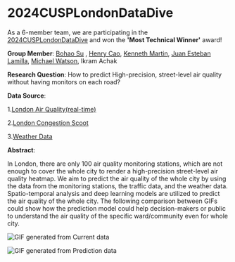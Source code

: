 # 2024CUSPLondonDataDive

As a 6-member team, we are participating in the [2024CUSPLondonDataDive](https://github.com/cusp-london/data-dive-2024) and won the **'Most Technical Winner'** award!

**Group Member**: [Bohao Su](https://www.linkedin.com/in/bohaosucc/) , [Henry Cao](https://www.linkedin.com/in/henry-cao-536609b6/), [Kenneth Martin](https://www.linkedin.com/in/kennethamartinqmul/), [Juan Esteban Lamilla](https://www.linkedin.com/in/juanlamilla/), [Michael Watson](https://github.com/SunRunAI), Ikram Achak
 
**Research Question**: How to predict High-precision, street-level air quality without having monitors on each road?

**Data Source**:

1.[London Air Quality(real-time)](https://api.erg.ic.ac.uk/AirQuality/help)

2.[London Congestion Scoot](https://roads.data.tfl.gov.uk/)

3.[Weather Data](https://open-meteo.com/en/docs/historical-weather-api)


**Abstract**: 

In London, there are only 100 air quality monitoring stations, which are not enough to cover the whole city to render a high-precision street-level air quality heatmap. We aim to predict the air quality of the whole city by using the data from the monitoring stations, the traffic data, and the weather data. Spatio-temporal analysis and deep learning models are utilized to predict the air quality of the whole city. The following comparison between GIFs could show how the prediction model could help decision-makers or public to understand the air quality of the specific ward/community even for whole city.

![GIF generated from Current data]([https://github.com/BohaoSuCC/2024CUSPLondonDataDive/blob/main/Images/CurrData.gif](https://github.com/BohaoSuCC/2024CUSPLondonDataDive/blob/main/Result/Images/CurrData.gif))


![GIF generated from Prediction data](https://github.com/BohaoSuCC/2024CUSPLondonDataDive/blob/main/Images/PredictionResults.gif)

